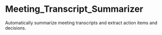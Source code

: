 # Meeting_Transcript_Summarizer
Automatically summarize meeting transcripts and extract action items and decisions.
